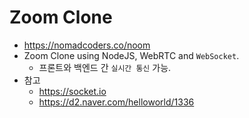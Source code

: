 # Zoom Clone

* https://nomadcoders.co/noom
* Zoom Clone using NodeJS, WebRTC and `WebSocket`.
    * 프론트와 백엔드 간 `실시간 통신` 가능.
* 참고
  * https://socket.io
  * https://d2.naver.com/helloworld/1336
